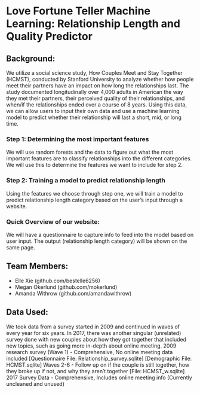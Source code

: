 # Love Fortune Teller Machine Learning: Relationship Length and Quality Predictor
## Background:

We utilize a social science study, How Couples Meet and Stay Together (HCMST), conducted by Stanford University to analyze whether how people meet their partners have an impact on how long the relationships last. The study documented longitudinally over 4,000 adults in American the way they met their partners, their perceived quality of their relationships, and when/if the relationships ended over a course of 8 years. Using this data, we can allow users to input their own data and use a machine learning model to predict whether their relationship will last a short, mid, or long time.
### Step 1: Determining the most important features
We will use random forests and the data to figure out what the most important features are to classify relationships into the different categories.  We will use this to determine the features we want to include for step 2.
### Step 2: Training a model to predict relationship length
Using the features we choose through step one, we will train a model to predict relationship length category based on the user’s input through a website.  
### Quick Overview of our website:
We will have a questionnaire to capture info to feed into the model based on user input.  The output (relationship length category) will be shown on the same page.

## Team Members:
* Elle Xie (github.com/bestelle6256)
* Megan Okerlund (github.com/mokerlund)
* Amanda Withrow (github.com/amandawithrow)
## Data Used:
We took data from a survey started in 2009 and continued in waves of every year for six years. In 2017, there was another singular (unrelated) survey done with new couples about how they got together that included new topics, such as going more in-depth about online meeting. 
2009 research survey (Wave 1) - Comprehensive, No online meeting data included [Questionnaire File: Relationship_survey.sqlite] [Demographic File: HCMST.sqlite]
Waves 2-6 - Follow up on if the couple is still together, how they broke up if not, and why they aren’t together [File: HCMST_w.sqlite]
2017 Survey Data - Comprehensive, Includes online meeting info (Currently uncleaned and unused)
